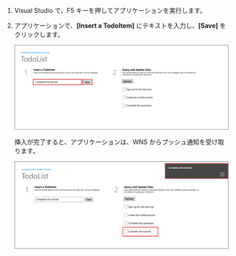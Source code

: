 ﻿
1. Visual Studio で、F5 キーを押してアプリケーションを実行します。

2. アプリケーションで、**[Insert a TodoItem]** にテキストを入力し、**[Save]** をクリックします。

   	![](./media/mobile-services-windows-store-test-push/mobile-quickstart-push1.png)

   	挿入が完了すると、アプリケーションは、WNS からプッシュ通知を受け取ります。

   	![](./media/mobile-services-windows-store-test-push/mobile-quickstart-push2.png)
<!--HONumber=42-->
